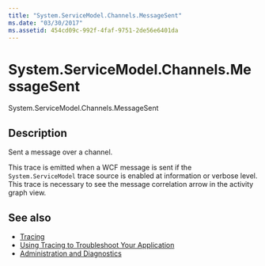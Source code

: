 ```yaml
---
title: "System.ServiceModel.Channels.MessageSent"
ms.date: "03/30/2017"
ms.assetid: 454cd09c-992f-4faf-9751-2de56e6401da
---
```

# System.ServiceModel.Channels.MessageSent
System.ServiceModel.Channels.MessageSent  
  
## Description  
 Sent a message over a channel.  
  
 This trace is emitted when a WCF message is sent if the `System.ServiceModel` trace source is enabled at information or verbose level. This trace is necessary to see the message correlation arrow in the activity graph view.  
  
## See also

- [Tracing](index.md)
- [Using Tracing to Troubleshoot Your Application](using-tracing-to-troubleshoot-your-application.md)
- [Administration and Diagnostics](../index.md)
